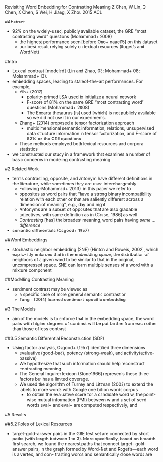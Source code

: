 Revisiting Word Embedding for Contrasting Meaning
Z Chen, W Lin, Q Chen, X Chen, S Wei, H Jiang, X Zhou
2015 ACL

#Abstract

* 92% on the widely-used, publicly available dataset, the GRE “most contrasting
  word” questions (Mohammad+ 2008)
  * the highest performance seen [before Ono+ naacl15] on this dataset
  * our best result relying solely on lexical resources (Roget’s and
    WordNet)

#Intro

* Lexical contrast [modeled] (Lin and Zhao, 03; Mohammad+ 08; Mohammad+ 13).
* embedding spaces, leading to stateof-the-art performances. For example,
  * Yih+ (2012)
    * polarity-primed LSA used to initialize a neural network
    * F-score of 81% on the same GRE “most contrasting word” questions
      (Mohammad+ 2008)
    * The Encarta thesaurus [is] used [which] is not publicly available
    so we did not use it in our experiments.
  * Zhang+ (2014) proposed a tensor factorization approach
    * multidimensional semantic information, relations, 
      unsupervised data structure information in tensor factorization, and
      F-score of 82% on the GRE questions
  * These methods employed both lexical resources and corpora statistics
* we constructed our study in a framework that examines a number of basic
  concerns in modeling contrasting meaning

#2 Related Work

* terms contrasting, opposite, and antonym have different definitions in the
  literature, while sometimes they are used interchangeably
  * Following (Mohammad+ 2013), in this paper we refer to
  * opposites as word pairs that “have a strong binary incompatibility relation
    with each other or that are saliently different across a dimension of
    meaning”, e.g., day and night
  * Antonyms are a subset of opposites that are also gradable adjectives, with
    same definition as in (Cruse, 1986) as well
  * _Contrasting_ [has] the broadest meaning, word pairs having _some ... difference_
* semantic differentials (Osgood+ 1957)

##Word Embeddings

* stochastic neighbor embedding (SNE) (Hinton and Roweis, 2002), which explic-
  itly enforces that in the embedding space, the distribution of neighbors of
  a given word to be similar to that in the original, uncompressed space. SNE
  can learn multiple senses of a word with a mixture component

##Modelling Contrasting Meaning

* sentiment contrast may be viewed as
  * a specific case of more general semantic contrast or
  * Tang+ (2014) learned sentiment-specific embedding

#3 The Models

* aim of the models is to enforce that in the embedding space, the word pairs
  with higher degrees of contrast will be put farther from each other than
  those of less contrast

##3.5 Semantic Differential Reconstruction (SDR)

* Using factor analysis, Osgood+ (1957) identified three dimensions
  * evaluative (good-bad), potency (strong-weak), and activity(active-passive)
  * We hypothesize that such information should help reconstruct contrasting
    meaning
  * The General Inquirer lexicon (Stone1966) represents these three factors but
    has a limited coverage. 
  * We used the algorithm of Turney and Littman (2003) to extend the labels to
    more words with Google one billion words corpus
    * to obtain the evaluative score for a candidate word w, the point-wise
      mutual information (PMI) between w and a set of seed words eval+ and
      eval− are computed respectively, and

#5 Results

##5.2 Roles of Lexical Resources

* target-gold-answer pairs in the GRE test set are connected by short paths
  (with length between 1 to 3).  More specifically, based on breadth-first
  search, we found the nearest paths that connect target- gold-answer pairs, in
  the graph formed by Word-Net and Roget’s—each word is a vertex, and con-
  trasting words and semantically close words are
